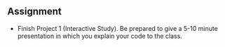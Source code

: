 ## Assignment

- Finish Project 1 (Interactive Study). Be prepared to give a 5-10 minute presentation in which you explain your code to the class.
